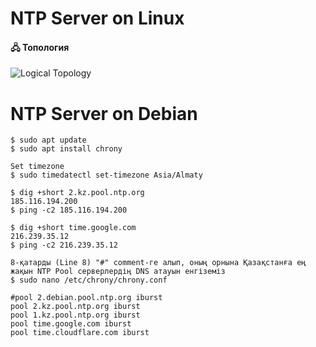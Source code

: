 # NTP Server on Linux

#### 🖧 Топология
![Logical Topology](Topology/Topology_interVLANRouting_NAT_Linux.png)

# NTP Server on Debian

```shell
$ sudo apt update 
$ sudo apt install chrony
```

```shell
Set timezone
$ sudo timedatectl set-timezone Asia/Almaty
```

```shell
$ dig +short 2.kz.pool.ntp.org
185.116.194.200
$ ping -c2 185.116.194.200

$ dig +short time.google.com
216.239.35.12
$ ping -c2 216.239.35.12
```

```shell
8-қатарды (Line 8) "#" comment-ге алып, оның орнына Қазақстанға ең жақын NTP Pool серверлердің DNS атауын енгіземіз
$ sudo nano /etc/chrony/chrony.conf

#pool 2.debian.pool.ntp.org iburst
pool 2.kz.pool.ntp.org iburst
pool 1.kz.pool.ntp.org iburst
pool time.google.com iburst
pool time.cloudflare.com iburst
```

```shell
```

```shell
```

```shell
```
